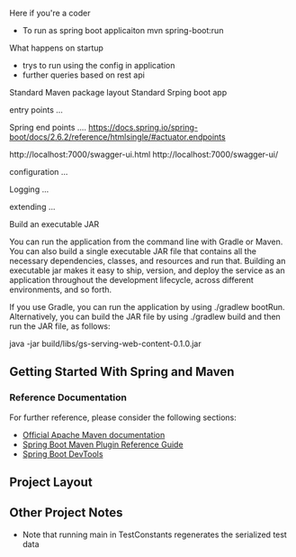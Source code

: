Here if you're a coder

* To run as spring boot applicaiton mvn spring-boot:run

What happens on startup
* trys to run using the config in application 
* further queries based on rest api


Standard Maven package layout
Standard Srping boot app

entry points ...


Spring end points ....
https://docs.spring.io/spring-boot/docs/2.6.2/reference/htmlsingle/#actuator.endpoints

http://localhost:7000/swagger-ui.html
http://localhost:7000/swagger-ui/

configuration ...

Logging ...

extending ...   




Build an executable JAR

You can run the application from the command line with Gradle or Maven. You can also build a single executable JAR file that contains all the necessary dependencies, classes, and resources and run that. Building an executable jar makes it easy to ship, version, and deploy the service as an application throughout the development lifecycle, across different environments, and so forth.

If you use Gradle, you can run the application by using ./gradlew bootRun. Alternatively, you can build the JAR file by using ./gradlew build and then run the JAR file, as follows:

java -jar build/libs/gs-serving-web-content-0.1.0.jar



## Getting Started With Spring and Maven

### Reference Documentation
For further reference, please consider the following sections:

* [Official Apache Maven documentation](https://maven.apache.org/guides/index.html)
* [Spring Boot Maven Plugin Reference Guide](https://docs.spring.io/spring-boot/docs/2.6.2/maven-plugin/reference/html/)
* [Spring Boot DevTools](https://docs.spring.io/spring-boot/docs/2.6.2/reference/htmlsingle/#using-boot-devtools)

## Project Layout

## Other Project Notes

* Note that running main in TestConstants regenerates the serialized test data
